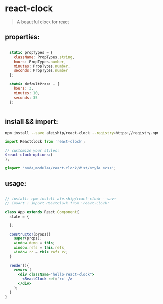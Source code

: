 # react-clock
> A beautiful clock for react

## properties:
```javascript

  static propTypes = {
    className: PropTypes.string,
    hours: PropTypes.number,
    minutes: PropTypes.number,
    seconds: PropTypes.number
  };

  static defaultProps = {
    hours: 3,
    minutes: 10,
    seconds: 35
  };
  
```

## install && import:
```bash
npm install --save afeiship/react-clock --registry=https://registry.npm.taobao.org
```

```js
import ReactClock from 'react-clock';
```

```scss
// customize your styles:
$react-clock-options:(
);

@import 'node_modules/react-clock/dist/style.scss';
```


## usage:
```jsx

// install: npm install afeiship/react-clock --save
// import : import ReactClock from 'react-clock'

class App extends React.Component{
  state = {

  };

  constructor(props){
    super(props);
    window.demo = this;
    window.refs = this.refs;
    window.rc = this.refs.rc;
  }

  render(){
    return (
      <div className="hello-react-clock">
        <ReactClock ref='rc' />
      </div>
    );
  }
}

```

